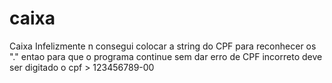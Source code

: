 # caixa
Caixa
Infelizmente n consegui colocar a string do CPF para reconhecer os "." entao para que o programa continue sem dar erro de CPF incorreto deve ser digitado o cpf > 123456789-00

